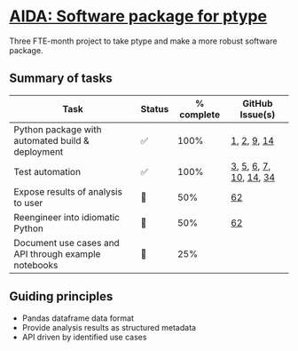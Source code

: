 # [AIDA: Software package for ptype](https://github.com/alan-turing-institute/Hut23/issues/438)

Three FTE-month project to take ptype and make a more robust software package.

## Summary of tasks

| Task | Status | % complete | GitHub Issue(s) |
| --- | --- | --- | --- |
| Python package with automated build & deployment | :white_check_mark: | 100% | [1](https://github.com/alan-turing-institute/ptype-dmkd/issues/1), [2](https://github.com/alan-turing-institute/ptype-dmkd/issues/2), [9](https://github.com/alan-turing-institute/ptype-dmkd/issues/9), [14](https://github.com/alan-turing-institute/ptype-dmkd/issues/14) |
| Test automation | :white_check_mark: | 100% | [3](https://github.com/alan-turing-institute/ptype-dmkd/issues/3), [5](https://github.com/alan-turing-institute/ptype-dmkd/issues/5), [6](https://github.com/alan-turing-institute/ptype-dmkd/issues/6), [7](https://github.com/alan-turing-institute/ptype-dmkd/issues/7), [10](https://github.com/alan-turing-institute/ptype-dmkd/issues/10), [14](https://github.com/alan-turing-institute/ptype-dmkd/issues/14), [34](https://github.com/alan-turing-institute/ptype-dmkd/issues/34) |
| Expose results of analysis to user | :construction: | 50% | [62](https://github.com/alan-turing-institute/ptype-dmkd/issues/62) |
| Reengineer into idiomatic Python | :construction: | 50% | [62](https://github.com/alan-turing-institute/ptype-dmkd/issues/62) |
| Document use cases and API through example notebooks | :construction: | 25% | 

## Guiding principles

- Pandas dataframe data format
- Provide analysis results as structured metadata
- API driven by identified use cases
